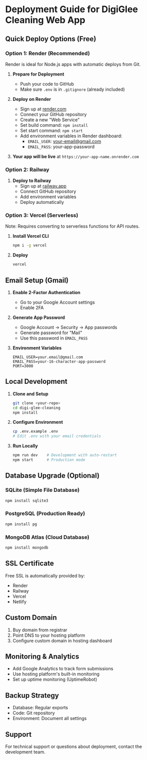 # Deployment Guide for DigiGlee Cleaning Web App

## Quick Deploy Options (Free)

### Option 1: Render (Recommended)
Render is ideal for Node.js apps with automatic deploys from Git.

1. **Prepare for Deployment**
   - Push your code to GitHub
   - Make sure `.env` is in `.gitignore` (already included)

2. **Deploy on Render**
   - Sign up at [render.com](https://render.com)
   - Connect your GitHub repository
   - Create a new "Web Service"
   - Set build command: `npm install`
   - Set start command: `npm start`
   - Add environment variables in Render dashboard:
     - `EMAIL_USER`: your-email@gmail.com
     - `EMAIL_PASS`: your-app-password

3. **Your app will be live** at `https://your-app-name.onrender.com`

### Option 2: Railway

1. **Deploy to Railway**
   - Sign up at [railway.app](https://railway.app)
   - Connect GitHub repository
   - Add environment variables
   - Deploy automatically

### Option 3: Vercel (Serverless)
Note: Requires converting to serverless functions for API routes.

1. **Install Vercel CLI**
   ```bash
   npm i -g vercel
   ```

2. **Deploy**
   ```bash
   vercel
   ```

## Email Setup (Gmail)

1. **Enable 2-Factor Authentication**
   - Go to your Google Account settings
   - Enable 2FA

2. **Generate App Password**
   - Google Account → Security → App passwords
   - Generate password for "Mail"
   - Use this password in `EMAIL_PASS`

3. **Environment Variables**
   ```
   EMAIL_USER=your.email@gmail.com
   EMAIL_PASS=your-16-character-app-password
   PORT=3000
   ```

## Local Development

1. **Clone and Setup**
   ```bash
   git clone <your-repo>
   cd digi-glee-cleaning
   npm install
   ```

2. **Configure Environment**
   ```bash
   cp .env.example .env
   # Edit .env with your email credentials
   ```

3. **Run Locally**
   ```bash
   npm run dev    # Development with auto-restart
   npm start      # Production mode
   ```

## Database Upgrade (Optional)

### SQLite (Simple File Database)
```bash
npm install sqlite3
```

### PostgreSQL (Production Ready)
```bash
npm install pg
```

### MongoDB Atlas (Cloud Database)
```bash
npm install mongodb
```

## SSL Certificate
Free SSL is automatically provided by:
- Render
- Railway  
- Vercel
- Netlify

## Custom Domain
1. Buy domain from registrar
2. Point DNS to your hosting platform
3. Configure custom domain in hosting dashboard

## Monitoring & Analytics
- Add Google Analytics to track form submissions
- Use hosting platform's built-in monitoring
- Set up uptime monitoring (UptimeRobot)

## Backup Strategy
- Database: Regular exports
- Code: Git repository
- Environment: Document all settings

## Support
For technical support or questions about deployment, contact the development team.

